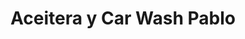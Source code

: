 ---
title: "Aceitera y Car Wash Pablo"
url: /zona-19-ciudad-de-guatemala/aceitera-y-car-wash-pablo/
shop: Autowerkstatt
---